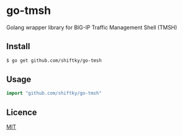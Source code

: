 # go-tmsh

Golang wrapper library for BIG-IP Traffic Management Shell (TMSH)

## Install

```bash
$ go get github.com/shiftky/go-tmsh
```

## Usage

```go
import "github.com/shiftky/go-tmsh"
```

## Licence

[MIT](https://github.com/shiftky/go-tmsh/LICENCE)
